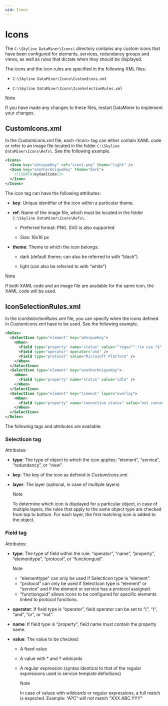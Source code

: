 ```yaml
---
uid: Icons
---
```


# Icons

The `C:\Skyline DataMiner\Icons\` directory contains any custom icons that have been configured for elements, services, redundancy groups and views, as well as rules that dictate when they should be displayed.

The icons and the icon rules are specified in the following XML files:

- `C:\Skyline DataMiner\Icons\CustomIcons.xml`

- `C:\Skyline DataMiner\Icons\IconSelectionRules.xml`

> [!NOTE]
> If you have made any changes to these files, restart DataMiner to implement your changes.

## CustomIcons.xml

In the *CustomIcons.xml* file, each *\<Icon>* tag can either contain XAML code or refer to an image file located in the folder `C:\Skyline DataMiner\Icons\Refs\`. See the following example.

```xml
<Icons>
  <Icon key="aUniqueKey" ref="icon1.png" theme="light" />
  <Icon key="anotherUniqueKey" theme="dark">
    <![CDATA[myXamlCode]]>
  </Icon>
</Icons>
```

The icon tag can have the following attributes:

- **key**: Unique identifier of the icon within a particular theme.

- **ref**: Name of the image file, which must be located in the folder `C:\Skyline DataMiner\Icons\Refs\`.

  - Preferred format: PNG. SVG is also supported
  
  - Size: 16x16 px

- **theme**: Theme to which the icon belongs:

  - dark (default theme; can also be referred to with “black”)
  
  - light (can also be referred to with “white”)

> [!NOTE]
> If both XAML code and an image file are available for the same icon, the XAML code will be used.

## IconSelectionRules.xml

In the *IconSelectionRules.xml* file, you can specify when the icons defined in *CustomIcons.xml* have to be used. See the following example.

```xml
<Rules>
  <SelectIcon type="element" key="aUniqueKey">
    <When>
      <Field type="property" name="status" value="^regex^^.*in use.*$" />
      <Field type="operator" operator="and" />
      <Field type="protocol" value="Microsoft Platform" />
    </When>
  </SelectIcon>
  <SelectIcon type="element" key="anotherUniqueKey">
    <When>
      <Field type="property" name="status" value="idle" />
    </When>
  </SelectIcon>
  <SelectIcon type="element" key="timeout" layer="overlay">
    <When>
      <Field type="property" name="connection status" value="not connected" />
    </When>
  </SelectIcon>
</Rules>
```

The following tags and attributes are available:

### SelectIcon tag

Attributes:

- **type**: The type of object to which the icon applies: “element”, “service”, “redundancy”, or “view”.

- **key**: The key of the icon as defined in *CustomIcons.xml*.

- **layer**: The layer (optional, in case of multiple layers)

  > [!NOTE]
  > To determine which icon is displayed for a particular object, in case of multiple layers, the rules that apply to the same object type are checked from top to bottom. For each layer, the first matching icon is added to the object.

### Field tag

Attributes:

- **type**: The type of field within the rule: “operator”, “name”, “property”, “elementtype”, “protocol”, or “functionguid”.

  > [!NOTE]
  > - “elementtype” can only be used if SelectIcon type is “element”.
  > - “protocol” can only be used if SelectIcon type is “element” or “service” and if the element or service has a protocol assigned.
  > - “functionguid” allows icons to be configured for specific elements linked to protocol functions.

- **operator**: If field type is “operator”, field operator can be set to “)”, “(“, “and”, “or”, or “not”.

- **name**: If field type is “property”, field name must contain the property name.

- **value**: The value to be checked:

  - A fixed value
  
  - A value with \* and ? wildcards
  
  - A regular expression (syntax identical to that of the regular expressions used in service template definitions)
  
    > [!NOTE]
    > In case of values with wildcards or regular expressions, a full match is expected. Example: “A?C” will not match “XXX.ABC.YYY”
